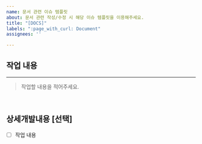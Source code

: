 ```yaml
---
name: 문서 관련 이슈 템플릿
about: 문서 관련 작성/수정 시 해당 이슈 템플릿을 이용해주세요.
title: "[DOCS]"
labels: ":page_with_curl: Document"
assignees: ''

---
```


## 작업 내용
---
> 작업할 내용을 적어주세요.

</br>

## 상세개발내용 [선택]
- [ ] 작업 내용
